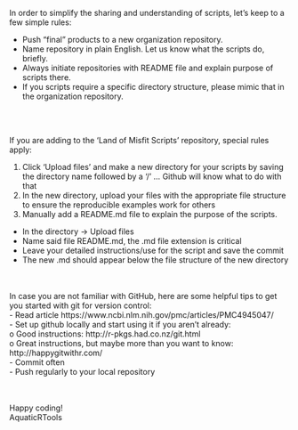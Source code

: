 In order to simplify the sharing and understanding of scripts, let’s keep to a few simple rules:
-	Push “final” products to a new organization repository.
-	Name repository in plain English. Let us know what the scripts do, briefly.
-	Always initiate repositories with README file and explain purpose of scripts there.
-	If you scripts require a specific directory structure, please mimic that in the organization repository.
<br>
<br>

If you are adding to the ‘Land of Misfit Scripts’ repository, special rules apply:<br>
1.	Click ‘Upload files’ and make a new directory for your scripts by saving the directory name followed by  a ‘/’ … Github will know what to do with that<br>
2.	In the new directory, upload your files with the appropriate file structure to ensure the reproducible examples work for others<br>
3.	Manually add a README.md file to explain the purpose of the scripts.<br>
   -	In the directory -> Upload files
   -	Name said file README.md, the .md file extension is critical
   -	Leave your detailed instructions/use for the script and save the commit
   -	The new .md should appear below the file structure of the new directory
 
<br>
<br>
In case you are not familiar with GitHub, here are some helpful tips to get you started with git for version control:<br>
-	Read article https://www.ncbi.nlm.nih.gov/pmc/articles/PMC4945047/ <br>
-	Set up github locally and start using it if you aren’t already:<br>
   o	Good instructions: http://r-pkgs.had.co.nz/git.html<br>
   o	Great instructions, but maybe more than you want to know: http://happygitwithr.com/ <br>
-	Commit often<br>
-	Push regularly to your local repository<br>
<br>
<br>

Happy coding!
<br>
AquaticRTools
